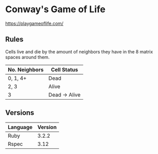 # Conway's Game of Life
https://playgameoflife.com/

## Rules
Cells live and die by the amount of neighbors they have in the 8 matrix spaces around them.

No. Neighbors   | Cell Status
----------------|-----------
0, 1, 4+        | Dead
2, 3            | Alive
3               | Dead -> Alive

## Versions
Language | Version
---------|---------
Ruby     | 3.2.2
Rspec    | 3.12
